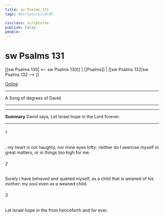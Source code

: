 ```yaml
---
title: sw Psalms 131
tags: #Scriptures\OldT

cssclass: scriptures
publish: false
people:
---
```


# sw Psalms 131
[[sw Psalms 130| <-- sw Psalms 130]] | [[Psalms]] | [[sw Psalms 132|sw Psalms 132 --> ]]

[Online](https://churchofjesuschrist.org/study/scriptures/ot/ps/131?lang=eng)

---
A Song of degrees of David.

---

---
__Summary__
David says, Let Israel hope in the Lord forever.

---
###### 1 
, my heart is not haughty, nor mine eyes lofty: neither do I exercise myself in great matters, or in things too high for me.

###### 2 
Surely I have behaved and quieted myself, as a child that is weaned of his mother: my soul  even as a weaned child.

###### 3 
Let Israel hope in the  from henceforth and for ever.

